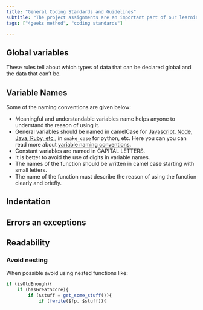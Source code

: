 ```yaml
---
title: "General Coding Standards and Guidelines"
subtitle: "The project assignments are an important part of our learning method, this lessons will show you what to expect and why the matter so much."
tags: ["4geeks method", "coding standards"]

---
```


## Global variables
These rules tell about which types of data that can be declared global and the data that can’t be.

## Variable Names
Some of the naming conventions are given below:

- Meaningful and understandable variables name helps anyone to understand the reason of using it.
- General variables should be named in camelCase for [Javascript, Node, Java, Ruby, etc.](https://en.wikipedia.org/wiki/Snake_case), in `snake_case` for python, etc. Here you can you can read more about [variable naming conventions](/lesson/variable-naming-conventions).
- Constant variables are named in CAPITAL LETTERS.
- It is better to avoid the use of digits in variable names.
- The names of the function should be written in camel case starting with small letters.
- The name of the function must describe the reason of using the function clearly and briefly.

## Indentation

## Errors an exceptions

## Readability

### Avoid nesting

When possible avoid using nested functions like:

```js
if (isOldEnough){
    if (hasGreatScore){
        if ($stuff = get_some_stuff()){
            if (fwrite($fp, $stuff)){
```

